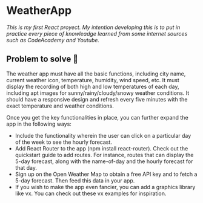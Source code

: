 # WeatherApp
_This is my first React proyect. 
My intention developing this is to put in practice every piece of knowleadge learned from some internet sources such as CodeAcademy and Youtube._

## Problem to solve 🚀
The weather app must have all the basic functions, including city name, current weather icon, temperature, humidity, wind speed, etc. It must display the recording of both high and low temperatures of each day, including apt images for sunny/rainy/cloudy/snowy weather conditions. It should have a responsive design and refresh every five minutes with the exact temperature and weather conditions.

Once you get the key functionalities in place, you can further expand the app in the following ways:

* Include the functionality wherein the user can click on a particular day of the week to see the hourly forecast.
* Add React Router to the app (npm install react-router). Check out the quickstart guide to add routes. For instance, routes that can display the 5-day forecast, along with the name-of-day and the hourly forecast for that day. 
* Sign up on the Open Weather Map to obtain a free API key and to fetch a 5-day forecast. Then feed this data in your app. 
* If you wish to make the app even fancier, you can add a graphics library like vx. You can check out these vx examples for inspiration.
